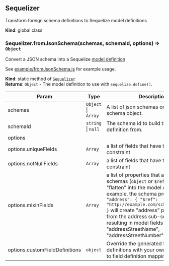<a name="Sequelizer"></a>
## Sequelizer

Transform foreign schema definitions to Sequelize model definitions

**Kind**: global class  
<a name="Sequelizer.fromJsonSchema"></a>
### Sequelizer.fromJsonSchema(schemas, schemaId, options) ⇒ <code>Object</code>
Convert a JSON schema into a Sequelize [model definition](http://docs.sequelizejs.com/en/latest/docs/models-definition/#definition)

See [example/fromJsonSchema.js](example/fromJsonSchema.js) for example usage.

**Kind**: static method of <code>[Sequelizer](#Sequelizer)</code>  
**Returns**: <code>Object</code> - The model definition to use with `sequelize.define()`.  

| Param | Type | Description |
| --- | --- | --- |
| schemas | <code>Object</code> &#124; <code>Array</code> | A list of json schemas or a single Json schema object. |
| schemaId | <code>string</code> &#124; <code>null</code> | The schema id to build the model definition from. |
| options |  |  |
| options.uniqueFields | <code>Array</code> | a list of fields that have the UNIQUE constraint |
| options.notNullFields | <code>Array</code> | a list of fields that have the NOT NULL constraint |
| options.mixinFields | <code>Array</code> | a list of properties that are sub-schemas (`object` or `$ref` types) to "flatten" into the model definition. For example, the schema property `"address": { "$ref": "http://example.com/schemas/address" }` will create "address" prefixed fields from the address sub-schema, resulting in model fields like "addressStreetName", "addressStreetNumber", etc. |
| options.customFieldDefinitions | <code>object</code> | Override the generated field definitions with your own. Field name to field definition mapping. |

